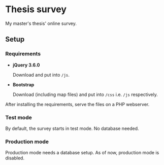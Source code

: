 # Thesis survey

My master's thesis' online survey.

## Setup

### Requirements

- **jQuery 3.6.0**
  
  Download and put into `/js`.
- **Bootstrap**
  
  Download (including map files) and put into `/css` i.e. `/js` respectively.

After installing the requirements, serve the files on a PHP webserver.

### Test mode

By default, the survey starts in test mode. No database needed.

### Production mode

Production mode needs a database setup. As of now, production mode is disabled.
